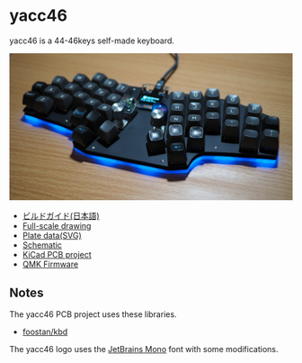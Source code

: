 # yacc46

yacc46 is a 44-46keys self-made keyboard.

![yacc46 photo](./docs/img/yacc46.jpg)

- [ビルドガイド(日本語)](./docs/buildguide_ja.md)
- [Full-scale drawing](./plate_v0.4/yacc46_fullscale_drawing.pdf)
- [Plate data(SVG)](./plate_v0.4)
- [Schematic](./schema.pdf)
- [KiCad PCB project](./yacc46.pro)
- [QMK Firmware](https://github.com/1m38/qmk_firmware/tree/1m38/yacc46/keyboards/yacc46)

## Notes

The yacc46 PCB project uses these libraries.

- [foostan/kbd](https://github.com/foostan/kbd)

The yacc46 logo uses the [JetBrains Mono](https://github.com/JetBrains/JetBrainsMono) font with some modifications.
